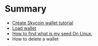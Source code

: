# Summary

* [Create Skycoin wallet tutorial](README.md)
* [Load wallet](load-wallet.md)
* [How to find what is my seed On Linux.](how-to-find-what-is-my-seed-on-linux.md)
* How to delete a wallet

